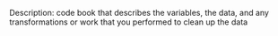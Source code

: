 Description: code book that describes the variables, the data, and any transformations or work that you performed to clean up the data
